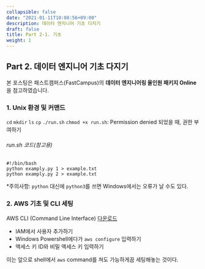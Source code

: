 ```yaml
---
collapsible: false
date: "2021-01-11T10:08:56+09:00"
description: 데이터 엔지니어 기초 다지기
draft: false
title: Part 2-1. 기초
weight: 1
---
```


## Part 2. 데이터 엔지니어 기초 다지기
본 포스팅은 패스트캠퍼스(FastCampus)의 **데이터 엔지니어링 올인원 패키지 Online**을 참고하였습니다.


### 1. Unix 환경 및 커맨드
`cd`
`mkdir`
`ls`
`cp`
`./run.sh`
`chmod +x run.sh`: Permission denied 되었을 때, 권한 부여하기

###### run.sh 코드(참고용)
```
#!/bin/bash
python examply.py 1 > example.txt
python examply.py 2 > example.txt
```
*주의사항: `python` 대신에 `python3`를 쓰면 Windows에서는 오류가 날 수도 있다.

### 2. AWS 기초 및 CLI 세팅
AWS CLI (Command Line Interface) [다운로드](https://docs.aws.amazon.com/ko_kr/cli/latest/userguide/install-cliv2-windows.html)

* IAM에서 사용자 추가하기
* Windows Powershell에다가 `aws configure` 입력하기
* 액세스 키 ID와 비밀 액세스 키 입력하기

이는 앞으로 shell에서 `aws` command를 쳐도 가능하게끔 세팅해놓는 것이다.

<br>
<br>